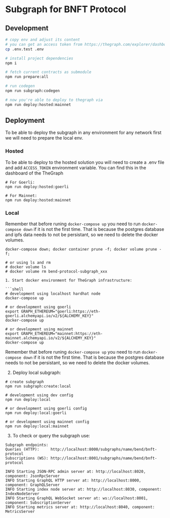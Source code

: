 # Subgraph for BNFT Protocol

## Development

```bash
# copy env and adjust its content
# you can get an access token from https://thegraph.com/explorer/dashboard
cp .env.test .env

# install project dependencies
npm i

# fetch current contracts as submodule
npm run prepare:all

# run codegen
npm run subgraph:codegen

# now you're able to deploy to thegraph via
npm run deploy:hosted:mainnet

```

## Deployment

To be able to deploy the subgraph in any environment for any network first we will need to prepare the local env.

### Hosted

To be able to deploy to the hosted solution you will need to create a .env file and add `ACCESS_TOKEN` environment variable. You can find this in the dashboard of the TheGraph

```shell
# For Goerli:
npm run deploy:hosted:goerli

# For Mainnet:
npm run deploy:hosted:mainnet
```

### Local

Remember that before runing `docker-compose up` you need to run `docker-compose down` if it is not the first time.
That is because the postgres database and ipfs data needs to not be persistant, so we need to delete the docker volumes.

```shell
docker-compose down; docker container prune -f; docker volume prune -f;

# or using ls and rm
# docker volume ls
# docker volume rm bend-protocol-subgraph_xxx

1. Start docker environment for TheGraph infrastructure:

```shell
# development using localhost hardhat node
docker-compose up

# or development using goerli
export GRAPH_ETHEREUM="goerli:https://eth-goerli.alchemyapi.io/v2/${ALCHEMY_KEY}"
docker-compose up

# or development using mainnet
export GRAPH_ETHEREUM="mainnet:https://eth-mainnet.alchemyapi.io/v2/${ALCHEMY_KEY}"
docker-compose up

```

Remember that before runing `docker-compose up` you need to run `docker-compose down` if it is not the first time. That is because the postgres database needs to not be persistant, so we need to delete the docker volumes.

2. Deploy local subgraph:

```shell
# create subgraph
npm run subgraph:create:local

# development using dev config
npm run deploy:local

# or development using goerli config
npm run deploy:local:goerli

# or development using mainnet config
npm run deploy:local:mainnet

```

3. To check or query the subgraph use:

```
Subgraph endpoints:
Queries (HTTP):     http://localhost:8000/subgraphs/name/bend/bnft-protocol
Subscriptions (WS): http://localhost:8001/subgraphs/name/bend/bnft-protocol

INFO Starting JSON-RPC admin server at: http://localhost:8020, component: JsonRpcServer
INFO Starting GraphQL HTTP server at: http://localhost:8000, component: GraphQLServer
INFO Starting index node server at: http://localhost:8030, component: IndexNodeServer
INFO Starting GraphQL WebSocket server at: ws://localhost:8001, component: SubscriptionServer
INFO Starting metrics server at: http://localhost:8040, component: MetricsServer

```
